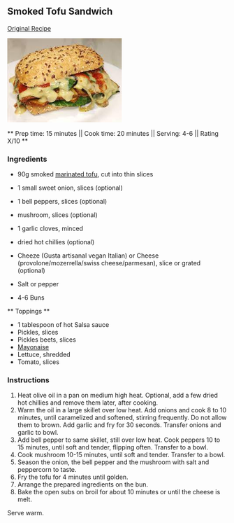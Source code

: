 ## Smoked Tofu Sandwich

[Original Recipe](https://www.LINK_TO_RECIPE)

![Picture](../img/smoked_tofu_sandwich.jpeg)

** Prep time: 15 minutes || Cook time: 20 minutes || Serving: 4-6 || Rating X/10 **

### Ingredients

- 90g smoked [marinated tofu](../../basics/marinating_tofu/), cut into thin slices
- 1 small sweet onion, slices (optional)
- 1 bell peppers, slices (optional)
- mushroom, slices (optional)
- 1 garlic cloves, minced


- dried hot chillies (optional)
- Cheeze (Gusta artisanal vegan Italian) or Cheese (provolone/mozerrella/swiss cheese/parmesan), slice or grated (optional)
- Salt or pepper
- 4-6 Buns

** Toppings **
- 1 tablespoon of hot Salsa sauce 
- Pickles, slices
- Pickles beets, slices
- [Mayonaise](../../sauces/basil_pesto/)
- Lettuce, shredded
- Tomato, slices

### Instructions

1. Heat olive oil in a pan on medium high heat. Optional, add a few dried hot chillies and remove them later, after cooking. 
2. Warm the oil in a large skillet over low heat. Add onions and cook 8 to 10 minutes, until caramelized and softened, stirring frequently. Do not allow them to brown. Add garlic and fry for 30 seconds. Transfer onions and garlic to bowl. 
3. Add bell pepper to same skillet, still over low heat. Cook peppers 10 to 15 minutes, until soft and tender, flipping often. Transfer to a bowl. 
4. Cook mushroom 10-15 minutes, until soft and tender. Transfer to a bowl. 
5. Season the onion, the bell pepper and the mushroom with salt and peppercorn to taste. 
6. Fry the tofu for 4 minutes until golden. 
7. Arrange the prepared ingredients on the bun.
8. Bake the open subs on broil for about 10 minutes or until the cheese is melt. 

Serve warm.

